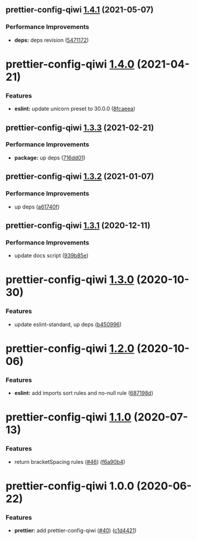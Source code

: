 ## prettier-config-qiwi [1.4.1](https://github.com/qiwi/lint-config-qiwi/compare/prettier-config-qiwi@1.4.0...prettier-config-qiwi@1.4.1) (2021-05-07)


### Performance Improvements

* **deps:** deps revision ([5471172](https://github.com/qiwi/lint-config-qiwi/commit/5471172696e891c1745368fd46a13d53fa112bdc))

# prettier-config-qiwi [1.4.0](https://github.com/qiwi/lint-config-qiwi/compare/prettier-config-qiwi@1.3.3...prettier-config-qiwi@1.4.0) (2021-04-21)


### Features

* **eslint:** update unicorn preset to 30.0.0 ([8fcaeea](https://github.com/qiwi/lint-config-qiwi/commit/8fcaeeae43eb12dc0923492f2924a59956931bd3))

## prettier-config-qiwi [1.3.3](https://github.com/qiwi/lint-config-qiwi/compare/prettier-config-qiwi@1.3.2...prettier-config-qiwi@1.3.3) (2021-02-21)


### Performance Improvements

* **package:** up deps ([716dd01](https://github.com/qiwi/lint-config-qiwi/commit/716dd0106f6fbcd4e3328227d5003ec4b732195e))

## prettier-config-qiwi [1.3.2](https://github.com/qiwi/lint-config-qiwi/compare/prettier-config-qiwi@1.3.1...prettier-config-qiwi@1.3.2) (2021-01-07)


### Performance Improvements

* up deps ([a61740f](https://github.com/qiwi/lint-config-qiwi/commit/a61740f413b5d3ec45d3ba5a43957ec8244b16c4))

## prettier-config-qiwi [1.3.1](https://github.com/qiwi/lint-config-qiwi/compare/prettier-config-qiwi@1.3.0...prettier-config-qiwi@1.3.1) (2020-12-11)


### Performance Improvements

* update docs script ([939b85e](https://github.com/qiwi/lint-config-qiwi/commit/939b85e52e894a564b9a85c6c5b51d6f30876283))

# prettier-config-qiwi [1.3.0](https://github.com/qiwi/lint-config-qiwi/compare/prettier-config-qiwi@1.2.0...prettier-config-qiwi@1.3.0) (2020-10-30)


### Features

* update eslint-standard, up deps ([b450996](https://github.com/qiwi/lint-config-qiwi/commit/b450996b3c92fd03a9fb22dfaf231bf4a1574e65))

# prettier-config-qiwi [1.2.0](https://github.com/qiwi/lint-config-qiwi/compare/prettier-config-qiwi@1.1.0...prettier-config-qiwi@1.2.0) (2020-10-06)


### Features

* **eslint:** add imports sort rules and no-null rule ([687198d](https://github.com/qiwi/lint-config-qiwi/commit/687198d653d875522f6019aeceb7d48c0a0c3552))

# prettier-config-qiwi [1.1.0](https://github.com/qiwi/lint-config-qiwi/compare/prettier-config-qiwi@1.0.0...prettier-config-qiwi@1.1.0) (2020-07-13)


### Features

* return bracketSpacing rules ([#46](https://github.com/qiwi/lint-config-qiwi/issues/46)) ([f6a90b4](https://github.com/qiwi/lint-config-qiwi/commit/f6a90b474da205c99d3aa0a8fd9350d4e5c5f482))

# prettier-config-qiwi 1.0.0 (2020-06-22)


### Features

* **prettier:** add prettier-config-qiwi ([#40](https://github.com/qiwi/lint-config-qiwi/issues/40)) ([c1d4421](https://github.com/qiwi/lint-config-qiwi/commit/c1d4421d8b3e6c8af35d7ecf1e2ca77852d65921))
